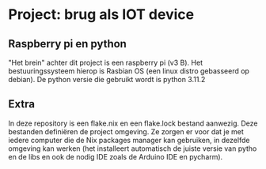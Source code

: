 # Project: brug als IOT device

 ## Raspberry pi en python
 "Het brein" achter dit project is een raspberry pi (v3 B). Het bestuuringssysteem hierop is Rasbian OS (een linux distro gebasseerd op debian).
 De python versie die gebruikt wordt is python 3.11.2

## Extra
In deze repository is een flake.nix en een flake.lock bestand aanwezig. Deze bestanden definiëren de project omgeving. Ze zorgen er voor dat je met iedere computer die de Nix packages manager kan gebruiken, in dezelfde omgeving kan werken (het installeert automatisch de juiste versie van pytho en de libs en ook de nodig IDE zoals de Arduino IDE en pycharm).
